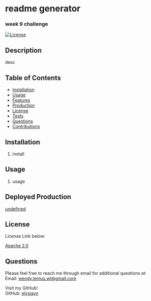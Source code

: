 
  # readme generator
  
  ### week 9 challenge
  
  [![License](https://img.shields.io/badge/License-Apache%202.0-blue.svg)](https://opensource.org/licenses/Apache-2.0)

  ## Description
  desc

  ## Table of Contents
  * [Installation](#installation)
  * [Usage](#usage)
  * [Features](#features)
  * [Production](#production)
  * [License](#license)
  * [Tests](#tests)
  * [Questions](#questions)
  * [Contributions](#contributions)
  
  ## Installation
  1. install

  ## Usage
  1. usage

  

  
  ## Deployed Production
  [undefined](https://elysiayn.github.io/undefined/)
  
  

  
  ## License
  License Link below:
  <br>
  
  [Apache 2.0](https://opensource.org/licenses/Apache-2.0)

  

  ## Questions
  Please feel free to reach me through email for additional questions at:
  <br>
  Email: wendy.lemus.wl@gmail.com

  Visit my GitHub!
  <br>
  GitHub: [elysiayn](https://github.com/elysiayn)

  
